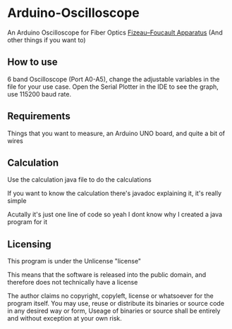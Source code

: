# Arduino-Oscilloscope
An Arduino Oscilloscope for Fiber Optics [Fizeau–Foucault Apparatus](https://en.wikipedia.org/wiki/Fizeau%E2%80%93Foucault_apparatus?wprov=sfti1) 
(And other things if you want to)

## How to use
6 band Oscilloscope (Port A0-A5), change the adjustable variables in the file for your use case.
Open the Serial Plotter in the IDE to see the graph, use 115200 baud rate.

## Requirements
Things that you want to measure, an Arduino UNO board, and quite a bit of wires

## Calculation
Use the calculation java file to do the calculations

If you want to know the calculation there's javadoc explaining it, it's really simple

Acutally it's just one line of code so yeah I dont know why I created a java program for it

## Licensing

This program is under the Unlicense "license"

This means that the software is released into the public domain, and therefore does not technically have a license

The author claims no copyright, copyleft, license or whatsoever for the program itself. You may use, reuse or distribute its binaries or source code in any desired way 
or form, Useage of binaries or source shall be entirely and without exception at your own risk.
